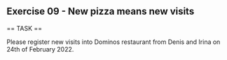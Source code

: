 ## Exercise 09 - New pizza means new visits

== TASK ==

Please register new visits into Dominos restaurant from Denis and Irina on 24th of February 2022.